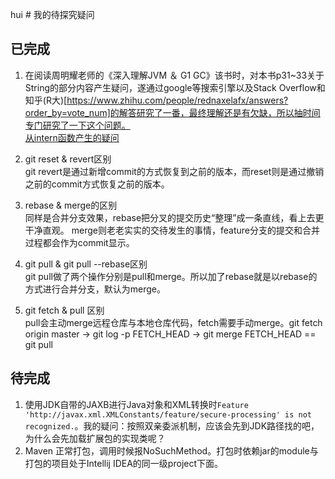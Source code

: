 hui # 我的待探究疑问

## 已完成

1. 在阅读周明耀老师的《深入理解JVM ＆ G1 GC》该书时，对本书p31~33关于String的部分内容产生疑问，遂通过google等搜索引擎以及Stack Overflow和知乎(R大)[https://www.zhihu.com/people/rednaxelafx/answers?order_by=vote_num]的解答研究了一番，最终理解还是有欠缺，所以抽时间专门研究了一下这个问题。  
[从intern函数产生的疑问](https://www.jianshu.com/p/10b5a7702e63)

3. git reset & revert区别    
git revert是通过新增commit的方式恢复到之前的版本，而reset则是通过撤销之前的commit方式恢复之前的版本。
4. rebase & merge的区别  
同样是合并分支效果，rebase把分叉的提交历史“整理”成一条直线，看上去更干净直观。 merge则老老实实的交待发生的事情，feature分支的提交和合并过程都会作为commit显示。 

5. git pull & git pull --rebase区别  
   git pull做了两个操作分别是pull和merge。所以加了rebase就是以rebase的方式进行合并分支，默认为merge。

2. git fetch & pull 区别  
pull会主动merge远程仓库与本地仓库代码，fetch需要手动merge。git fetch origin master -> git log -p FETCH_HEAD -> git merge FETCH_HEAD  == git pull



## 待完成

1. 使用JDK自带的JAXB进行Java对象和XML转换时```Feature 'http://javax.xml.XMLConstants/feature/secure-processing' is not recognized.```。我的疑问：按照双亲委派机制，应该会先到JDK路径找的吧，为什么会先加载扩展包的实现类呢？  
2. Maven 正常打包，调用时候报NoSuchMethod。打包时依赖jar的module与打包的项目处于Intellij IDEA的同一级project下面。

